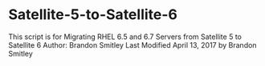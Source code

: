 # Satellite-5-to-Satellite-6
This script is for Migrating RHEL 6.5 and 6.7 Servers from Satellite 5 to Satellite 6
Author: Brandon Smitley
Last Modified April 13, 2017
by Brandon Smitley
